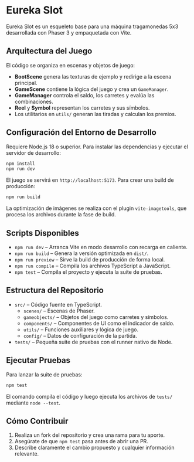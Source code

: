 # Eureka Slot

Eureka Slot es un esqueleto base para una máquina tragamonedas 5x3 desarrollada
con Phaser 3 y empaquetada con Vite.

## Arquitectura del Juego

El código se organiza en escenas y objetos de juego:

- **BootScene** genera las texturas de ejemplo y redirige a la escena
  principal.
- **GameScene** contiene la lógica del juego y crea un `GameManager`.
- **GameManager** controla el saldo, los carretes y evalúa las combinaciones.
- **Reel** y **Symbol** representan los carretes y sus símbolos.
- Los utilitarios en `utils/` generan las tiradas y calculan los premios.

## Configuración del Entorno de Desarrollo

Requiere Node.js 18 o superior. Para instalar las dependencias y ejecutar el
servidor de desarrollo:

```bash
npm install
npm run dev
```

El juego se servirá en `http://localhost:5173`. Para crear una build de
producción:

```bash
npm run build
```

La optimización de imágenes se realiza con el plugin `vite-imagetools`, que
procesa los archivos durante la fase de build.

## Scripts Disponibles

- `npm run dev` &ndash; Arranca Vite en modo desarrollo con recarga en caliente.
- `npm run build` &ndash; Genera la versión optimizada en `dist/`.
- `npm run preview` &ndash; Sirve la build de producción de forma local.
- `npm run compile` &ndash; Compila los archivos TypeScript a JavaScript.
- `npm test` &ndash; Compila el proyecto y ejecuta la suite de pruebas.

## Estructura del Repositorio

- `src/` &ndash; Código fuente en TypeScript.
  - `scenes/` &ndash; Escenas de Phaser.
  - `gameobjects/` &ndash; Objetos del juego como carretes y símbolos.
  - `components/` &ndash; Componentes de UI como el indicador de saldo.
  - `utils/` &ndash; Funciones auxiliares y lógica de juego.
  - `config/` &ndash; Datos de configuración de la partida.
- `tests/` &ndash; Pequeña suite de pruebas con el runner nativo de Node.

## Ejecutar Pruebas

Para lanzar la suite de pruebas:

```bash
npm test
```

El comando compila el código y luego ejecuta los archivos de `tests/` mediante
`node --test`.

## Cómo Contribuir

1. Realiza un fork del repositorio y crea una rama para tu aporte.
2. Asegúrate de que `npm test` pasa antes de abrir una PR.
3. Describe claramente el cambio propuesto y cualquier información relevante.
